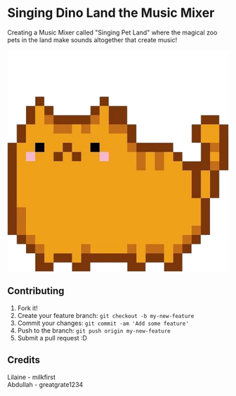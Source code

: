# Singing Dino Land the Music Mixer

Creating a Music Mixer called "Singing Pet Land" where the magical zoo pets in the land make sounds altogether that create music!

<img src="images/cat.png">

## Contributing

1. Fork it!
2. Create your feature branch: `git checkout -b my-new-feature`
3. Commit your changes: `git commit -am 'Add some feature'`
4. Push to the branch: `git push origin my-new-feature`
5. Submit a pull request :D

## Credits

Lilaine - milkfirst
<br>
Abdullah - greatgrate1234
 
